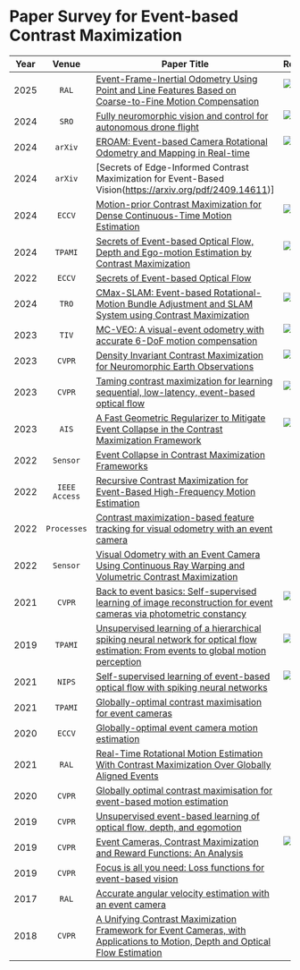 # Paper Survey for Event-based Contrast Maximization

| Year | Venue | Paper Title | Repository | Note |
|:----:|:-----:| ----------- |:----------:|:----:|
|2025|`RAL`|[Event-Frame-Inertial Odometry Using Point and Line Features Based on Coarse-to-Fine Motion Compensation](https://ieeexplore.ieee.org/abstract/document/10855459)|[![Github stars](https://img.shields.io/github/stars/choibottle/C2F-EFIO.svg)](https://github.com/choibottle/C2F-EFIO)|-|
|2024|`SRO`|[Fully neuromorphic vision and control for autonomous drone flight](https://www.science.org/doi/epdf/10.1126/scirobotics.adi0591)|[![Github stars](https://img.shields.io/github/stars/tudelft/event_planar.svg)](https://github.com/tudelft/event_planar)|-|
|2024|`arXiv`|[EROAM: Event-based Camera Rotational Odometry and Mapping in Real-time](https://arxiv.org/pdf/2411.11004)|[![Github stars](https://img.shields.io/github/stars/wlxing1901/eroam.svg)](https://github.com/wlxing1901/eroam)|-|
|2024|`arXiv`|[Secrets of Edge-Informed Contrast Maximization for Event-Based Vision(https://arxiv.org/pdf/2409.14611)]|-|-|
|2024|`ECCV`|[Motion-prior Contrast Maximization for Dense Continuous-Time Motion Estimation](https://arxiv.org/pdf/2407.10802)|[![Github stars](https://img.shields.io/github/stars/tub-rip/MotionPriorCMax.svg)](https://github.com/tub-rip/MotionPriorCMax)|-|
|2024|`TPAMI`|[Secrets of Event-based Optical Flow, Depth and Ego-motion Estimation by Contrast Maximization](https://ieeexplore.ieee.org/stamp/stamp.jsp?arnumber=10517639)|[![Github stars](https://img.shields.io/github/stars/tub-rip/event_based_optical_flow.svg)](https://github.com/tub-rip/event_based_optical_flow)|-|
|2022|`ECCV`|[Secrets of Event-based Optical Flow](https://arxiv.org/pdf/2207.10022)|-|-|
|2024|`TRO`|[CMax-SLAM: Event-based Rotational-Motion Bundle Adjustment and SLAM System using Contrast Maximization](https://arxiv.org/pdf/2403.08119)|[![Github stars](https://img.shields.io/github/stars/tub-rip/cmax_slam.svg)](https://github.com/tub-rip/cmax_slam)|-|
|2023|`TIV`|[MC-VEO: A visual-event odometry with accurate 6-DoF motion compensation](https://ieeexplore.ieee.org/abstract/document/10275026)|[![Github stars](https://img.shields.io/github/stars/huangfeng95/mc-veo-buildconf.svg)](https://github.com/huangfeng95/mc-veo-buildconf)|-|
|2023|`CVPR`|[Density Invariant Contrast Maximization for Neuromorphic Earth Observations](https://openaccess.thecvf.com/content/CVPR2023W/EventVision/papers/Arja_Density_Invariant_Contrast_Maximization_for_Neuromorphic_Earth_Observations_CVPRW_2023_paper.pdf)|[![Github stars](https://img.shields.io/github/stars/neuromorphicsystems/event_warping.svg)](https://github.com/neuromorphicsystems/event_warping)|-|
|2023|`CVPR`|[Taming contrast maximization for learning sequential, low-latency, event-based optical flow](https://openaccess.thecvf.com/content/ICCV2023/papers/Paredes-Valles_Taming_Contrast_Maximization_for_Learning_Sequential_Low-latency_Event-based_Optical_Flow_ICCV_2023_paper.pdf)|[![Github stars](https://img.shields.io/github/stars/tudelft/taming_event_flow.svg)](https://github.com/tudelft/taming_event_flow) |[Supplementary Material](https://openaccess.thecvf.com/content/ICCV2023/supplemental/Paredes-Valles_Taming_Contrast_Maximization_ICCV_2023_supplemental.pdf)|
|2023|`AIS`|[A Fast Geometric Regularizer to Mitigate Event Collapse in the Contrast Maximization Framework](https://advanced.onlinelibrary.wiley.com/doi/pdfdirect/10.1002/aisy.202200251)|[![Github stars](https://img.shields.io/github/stars/tub-rip/event_collapse.svg)](https://github.com/tub-rip/event_collapse)|-|
|2022|`Sensor`|[Event Collapse in Contrast Maximization Frameworks](https://web.archive.org/web/20220813065935id_/https://depositonce.tu-berlin.de/bitstream/11303/17328/1/sensors-22-05190-v3.pdf)|-|-|
|2022|`IEEE Access`|[Recursive Contrast Maximization for Event-Based High-Frequency Motion Estimation](https://ieeexplore.ieee.org/iel7/6287639/6514899/09966595.pdf)|-|-|
|2022|`Processes`|[Contrast maximization-based feature tracking for visual odometry with an event camera](https://www.mdpi.com/2227-9717/10/10/2081)|-|-|
|2022|`Sensor`|[Visual Odometry with an Event Camera Using Continuous Ray Warping and Volumetric Contrast Maximization](https://arxiv.org/pdf/2107.03011)|-|-| 
|2021|`CVPR`|[Back to event basics: Self-supervised learning of image reconstruction for event cameras via photometric constancy](https://openaccess.thecvf.com/content/CVPR2021/papers/Paredes-Valles_Back_to_Event_Basics_Self-Supervised_Learning_of_Image_Reconstruction_for_CVPR_2021_paper.pdf)|[![Github stars](https://img.shields.io/github/stars/tudelft/ssl_e2vid.svg)](https://github.com/tudelft/ssl_e2vid)|-| 
|2019|`TPAMI`|[Unsupervised learning of a hierarchical spiking neural network for optical flow estimation: From events to global motion perception](https://arxiv.org/pdf/1807.10936)|[![Github stars](https://img.shields.io/github/stars/tudelft/cuSNN.svg)](https://github.com/tudelft/cuSNN)|-| 
|2021|`NIPS`|[Self-supervised learning of event-based optical flow with spiking neural networks](https://proceedings.neurips.cc/paper_files/paper/2021/file/39d4b545fb02556829aab1db805021c3-Paper.pdf)| [![Github stars](https://img.shields.io/github/stars/tudelft/event_flow.svg)](https://github.com/tudelft/event_flow)|[Supplementary Material](https://arxiv.org/pdf/2106.01862)| 
|2021|`TPAMI`|[Globally-optimal contrast maximisation for event cameras](https://arxiv.org/pdf/2206.05127)|-|-| 
|2020|`ECCV`|[Globally-optimal event camera motion estimation](https://arxiv.org/pdf/2203.03914)|-|-| 
|2021|`RAL`|[Real-Time Rotational Motion Estimation With Contrast Maximization Over Globally Aligned Events](https://ieeexplore.ieee.org/abstract/document/9454404)|-|-| 
|2020|`CVPR`|[Globally optimal contrast maximisation for event-based motion estimation](https://openaccess.thecvf.com/content_CVPR_2020/papers/Liu_Globally_Optimal_Contrast_Maximisation_for_Event-Based_Motion_Estimation_CVPR_2020_paper.pdf)|-|-| 
|2019|`CVPR`|[Unsupervised event-based learning of optical flow, depth, and egomotion](https://openaccess.thecvf.com/content_CVPR_2019/papers/Zhu_Unsupervised_Event-Based_Learning_of_Optical_Flow_Depth_and_Egomotion_CVPR_2019_paper.pdf)|-|-| 
|2019|`CVPR`|[Event Cameras, Contrast Maximization and Reward Functions: An Analysis](https://openaccess.thecvf.com/content_CVPR_2019/papers/Stoffregen_Event_Cameras_Contrast_Maximization_and_Reward_Functions_An_Analysis_CVPR_2019_paper.pdf)|[![Github stars](https://img.shields.io/github/stars/TimoStoff/events_contrast_maximization.svg)](https://github.com/TimoStoff/events_contrast_maximization)|-| 
|2019|`CVPR`|[Focus is all you need: Loss functions for event-based vision](https://openaccess.thecvf.com/content_CVPR_2019/papers/Gallego_Focus_Is_All_You_Need_Loss_Functions_for_Event-Based_Vision_CVPR_2019_paper.pdf)|-|-| 
|2017|`RAL`|[Accurate angular velocity estimation with an event camera](https://www.zora.uzh.ch/id/eprint/138896/1/RAL16_Gallego.pdf)|-|-| 
|2018|`CVPR`|[A Unifying Contrast Maximization Framework for Event Cameras, with Applications to Motion, Depth and Optical Flow Estimation](https://openaccess.thecvf.com/content_cvpr_2018/papers/Gallego_A_Unifying_Contrast_CVPR_2018_paper.pdf)|-|[supplementary material](https://www.ifi.uzh.ch/dam/jcr:a22071c9-b284-43c6-8f71-6433627b2db2/CVPR18_Gallego.pdf)| 




<!-- |-|`arXiv`|-|-|-| -->
<!-- [![Github stars](https://img.shields.io/github/stars/***.svg)]() -->
